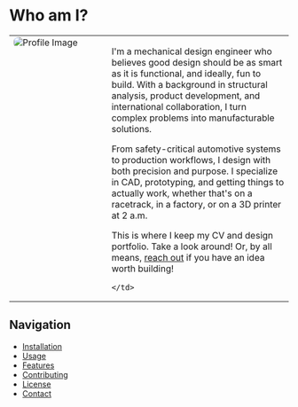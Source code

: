 ﻿# Who am I?

<link rel="stylesheet" href="Assets/styles.css">

<table>
  <tr>
    <td style="vertical-align:top; padding-right: 16px; width: 35%">
      <img src="Assets/ProfilePic.jpg" alt="Profile Image" style="border-radius:8px;">
    </td>
    <td>

I'm a mechanical design engineer who believes good design should be as smart as it is functional, and ideally, fun to build. With a background in structural analysis, product development, and international collaboration, I turn complex problems into manufacturable solutions.

From safety-critical automotive systems to production workflows, I design with both precision and purpose. I specialize in CAD, prototyping, and getting things to actually work, whether that's on a racetrack, in a factory, or on a 3D printer at 2 a.m.

This is where I keep my CV and design portfolio. Take a look around!
Or, by all means, <a href="contact.md">reach out</a> if you have an idea worth building!

    </td>
  </tr>
</table>

## Navigation

- [Installation](#installation)
- [Usage](#usage)
- [Features](#features)
- [Contributing](#contributing)
- [License](#license)
- [Contact](contact.md)
